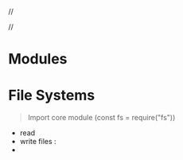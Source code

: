 //

//

# Modules

# File Systems
> Import core module (const fs = require("fs"))
 - read 
 - write files :
 -